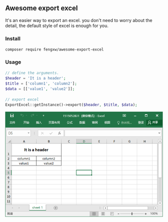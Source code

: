 ## Awesome export excel

It's an easier way to export an excel. you don't need to worry about the detail, the default style of excel is enough for you.

### Install

```console
composer require fengxw/awesome-export-excel
```

### Usage

```php
// define the arguments.
$header = 'It is a header';
$title = ['column1', 'column2'];
$data = [['value1', 'value2']];

// export excel
ExportExcel::getInstance()->export($header, $title, $data);
```

![alt text](screenshot1.png "example")
